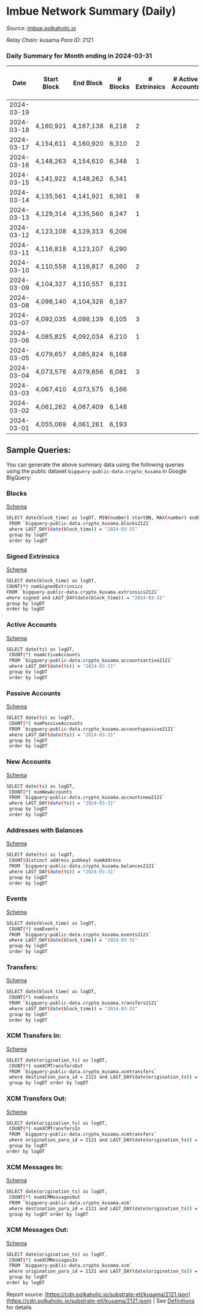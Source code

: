 # Imbue Network Summary (Daily)

_Source_: [imbue.polkaholic.io](https://imbue.polkaholic.io)

*Relay Chain*: kusama
*Para ID*: 2121



### Daily Summary for Month ending in 2024-03-31


| Date    | Start Block | End Block | # Blocks | # Extrinsics | # Active Accounts | # Passive Accounts | # New Accounts | # Addresses | # Events  | # Transfers ($USD) | # XCM Transfers In ($USD) | # XCM Transfers Out ($USD) | # XCM In | # XCM Out | Issues |
|---------|-------------|-----------|----------|--------------|-------------------|--------------------|----------------|-------------|-----------|--------------------|---------------------------|----------------------------|----------|-----------|--------|
| 2024-03-19 |  |  |  |  |  |  |  |  |  |   |   |   |  |  |  |
| 2024-03-18 | 4,160,921 | 4,167,138 | 6,218 | 2 |  |  |  |  | 12,463 | 2  |   |   |  |  |  |
| 2024-03-17 | 4,154,611 | 4,160,920 | 6,310 | 2 |  |  |  |  | 12,643 | 2  |   |   |  |  |  |
| 2024-03-16 | 4,148,263 | 4,154,610 | 6,348 | 1 |  |  |  |  | 12,710 | 1  |   |   |  |  |  |
| 2024-03-15 | 4,141,922 | 4,148,262 | 6,341 |  |  |  |  |  | 12,688 |   |   |   |  |  |  |
| 2024-03-14 | 4,135,561 | 4,141,921 | 6,361 | 8 |  |  |  |  | 12,811 | 11  |   |   |  |  |  |
| 2024-03-13 | 4,129,314 | 4,135,560 | 6,247 | 1 |  |  |  |  | 12,506 | 1  |   |   |  |  |  |
| 2024-03-12 | 4,123,108 | 4,129,313 | 6,206 |  |  |  |  |  | 12,416 |   |   |   |  |  |  |
| 2024-03-11 | 4,116,818 | 4,123,107 | 6,290 |  |  |  |  |  | 12,586 |   |   |   |  |  |  |
| 2024-03-10 | 4,110,558 | 4,116,817 | 6,260 | 2 |  |  |  |  | 12,543 | 2  |   |   |  |  |  |
| 2024-03-09 | 4,104,327 | 4,110,557 | 6,231 |  |  |  |  |  | 12,468 |   |   |   |  |  |  |
| 2024-03-08 | 4,098,140 | 4,104,326 | 6,187 |  |  |  |  |  | 12,386 |   |   |   |  |  |  |
| 2024-03-07 | 4,092,035 | 4,098,139 | 6,105 | 3 |  |  |  |  | 12,244 | 3  |   |   |  |  |  |
| 2024-03-06 | 4,085,825 | 4,092,034 | 6,210 | 1 |  |  |  |  | 12,433 | 1  |   |   |  |  |  |
| 2024-03-05 | 4,079,657 | 4,085,824 | 6,168 |  |  |  |  |  | 12,342 |   |   |   |  |  |  |
| 2024-03-04 | 4,073,576 | 4,079,656 | 6,081 | 3 |  |  |  |  | 12,195 | 3  |   |   |  |  |  |
| 2024-03-03 | 4,067,410 | 4,073,575 | 6,166 |  |  |  |  |  | 12,336 |   |   |   |  |  |  |
| 2024-03-02 | 4,061,262 | 4,067,409 | 6,148 |  |  |  |  |  | 12,299 |   |   |   |  |  |  |
| 2024-03-01 | 4,055,069 | 4,061,261 | 6,193 |  |  |  |  |  | 12,390 |   |   |   |  |  |  |

## Sample Queries:
You can generate the above summary data using the following queries using the public dataset `bigquery-public-data.crypto_kusama` in Google BigQuery:


### Blocks 

[Schema](https://github.com/colorfulnotion/substrate-etl/blob/main/schema/blocks.json)

```bash
SELECT date(block_time) as logDT, MIN(number) startBN, MAX(number) endBN, COUNT(*) numBlocks 
 FROM `bigquery-public-data.crypto_kusama.blocks2121`  
 where LAST_DAY(date(block_time)) = "2024-03-31" 
 group by logDT 
 order by logDT
```

### Signed Extrinsics 

[Schema](https://github.com/colorfulnotion/substrate-etl/blob/main/schema/extrinsics.json)

```bash
SELECT date(block_time) as logDT, 
COUNT(*) numSignedExtrinsics 
FROM `bigquery-public-data.crypto_kusama.extrinsics2121`  
where signed and LAST_DAY(date(block_time)) = "2024-03-31" 
group by logDT 
order by logDT
```

### Active Accounts 

[Schema](https://github.com/colorfulnotion/substrate-etl/blob/main/schema/accountsactive.json)

```bash
SELECT date(ts) as logDT, 
 COUNT(*) numActiveAccounts 
 FROM `bigquery-public-data.crypto_kusama.accountsactive2121` 
 where LAST_DAY(date(ts)) = "2024-03-31" 
 group by logDT 
 order by logDT
```

### Passive Accounts 

[Schema](https://github.com/colorfulnotion/substrate-etl/blob/main/schema/accountspassive.json)

```bash
SELECT date(ts) as logDT, 
 COUNT(*) numPassiveAccounts 
 FROM `bigquery-public-data.crypto_kusama.accountspassive2121` 
 where LAST_DAY(date(ts)) = "2024-03-31" 
 group by logDT 
 order by logDT
```

### New Accounts 

[Schema](https://github.com/colorfulnotion/substrate-etl/blob/main/schema/accountsnew.json)

```bash
SELECT date(ts) as logDT, 
 COUNT(*) numNewAccounts 
 FROM `bigquery-public-data.crypto_kusama.accountsnew2121` 
 where LAST_DAY(date(ts)) = "2024-03-31" 
 group by logDT
 order by logDT
```

### Addresses with Balances 

[Schema](https://github.com/colorfulnotion/substrate-etl/blob/main/schema/balances.json)

```bash
SELECT date(ts) as logDT,
 COUNT(distinct address_pubkey) numAddress 
 FROM `bigquery-public-data.crypto_kusama.balances2121` 
 where LAST_DAY(date(ts)) = "2024-03-31" 
 group by logDT 
 order by logDT
```

### Events 

[Schema](https://github.com/colorfulnotion/substrate-etl/blob/main/schema/events.json)

```bash
SELECT date(block_time) as logDT, 
 COUNT(*) numEvents 
 FROM `bigquery-public-data.crypto_kusama.events2121` 
 where LAST_DAY(date(block_time)) = "2024-03-31" 
 group by logDT 
 order by logDT
```

### Transfers:

[Schema](https://github.com/colorfulnotion/substrate-etl/blob/main/schema/transfers.json)

```bash
SELECT date(block_time) as logDT, 
 COUNT(*) numEvents 
 FROM `bigquery-public-data.crypto_kusama.transfers2121` 
 where LAST_DAY(date(block_time)) = "2024-03-31" 
 group by logDT 
 order by logDT
```

### XCM Transfers In: 

[Schema](https://github.com/colorfulnotion/substrate-etl/blob/main/schema/xcmtransfers.json)

```bash
SELECT date(origination_ts) as logDT, 
 COUNT(*) numXCMTransfersOut 
 FROM `bigquery-public-data.crypto_kusama.xcmtransfers` 
 where destination_para_id = 2121 and LAST_DAY(date(origination_ts)) = "2024-03-31" 
 group by logDT order by logDT
```

### XCM Transfers Out: 

[Schema](https://github.com/colorfulnotion/substrate-etl/blob/main/schema/xcmtransfers.json)

```bash
SELECT date(origination_ts) as logDT, 
 COUNT(*) numXCMTransfersIn 
 FROM `bigquery-public-data.crypto_kusama.xcmtransfers` 
 where origination_para_id = 2121 and LAST_DAY(date(origination_ts)) = "2024-03-31" 
 group by logDT 
order by logDT
```

### XCM Messages In: 

[Schema](https://github.com/colorfulnotion/substrate-etl/blob/main/schema/xcm.json)

```bash
SELECT date(origination_ts) as logDT, 
 COUNT(*) numXCMMessagesOut 
 FROM `bigquery-public-data.crypto_kusama.xcm` 
 where destination_para_id = 2121 and LAST_DAY(date(origination_ts)) = "2024-03-31" 
 group by logDT order by logDT
```

### XCM Messages Out: 

[Schema](https://github.com/colorfulnotion/substrate-etl/blob/main/schema/xcm.json)

```bash
SELECT date(origination_ts) as logDT, 
 COUNT(*) numXCMMessagesIn 
 FROM `bigquery-public-data.crypto_kusama.xcm` 
 where origination_para_id = 2121 and LAST_DAY(date(origination_ts)) = "2024-03-31" 
 group by logDT 
order by logDT
```


Report source: [https://cdn.polkaholic.io/substrate-etl/kusama/2121.json](https://cdn.polkaholic.io/substrate-etl/kusama/2121.json) | See [Definitions](/DEFINITIONS.md) for details

